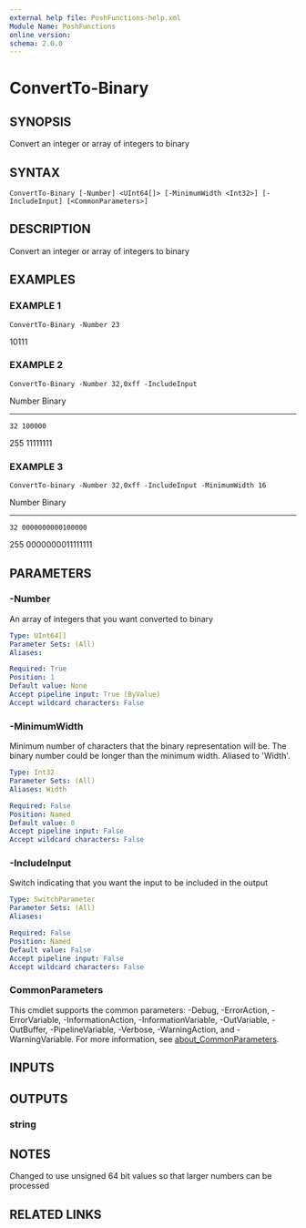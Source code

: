 ```yaml
---
external help file: PoshFunctions-help.xml
Module Name: PoshFunctions
online version:
schema: 2.0.0
---
```


# ConvertTo-Binary

## SYNOPSIS
Convert an integer or array of integers to binary

## SYNTAX

```
ConvertTo-Binary [-Number] <UInt64[]> [-MinimumWidth <Int32>] [-IncludeInput] [<CommonParameters>]
```

## DESCRIPTION
Convert an integer or array of integers to binary

## EXAMPLES

### EXAMPLE 1
```
ConvertTo-Binary -Number 23
```

10111

### EXAMPLE 2
```
ConvertTo-Binary -Number 32,0xff -IncludeInput
```

Number Binary
------ ------
    32 100000
   255 11111111

### EXAMPLE 3
```
ConvertTo-binary -Number 32,0xff -IncludeInput -MinimumWidth 16
```

Number Binary
------ ------
    32 0000000000100000
   255 0000000011111111

## PARAMETERS

### -Number
An array of integers that you want converted to binary

```yaml
Type: UInt64[]
Parameter Sets: (All)
Aliases:

Required: True
Position: 1
Default value: None
Accept pipeline input: True (ByValue)
Accept wildcard characters: False
```

### -MinimumWidth
Minimum number of characters that the binary representation will be.
The binary number could be longer than the minimum width.
Aliased to 'Width'.

```yaml
Type: Int32
Parameter Sets: (All)
Aliases: Width

Required: False
Position: Named
Default value: 0
Accept pipeline input: False
Accept wildcard characters: False
```

### -IncludeInput
Switch indicating that you want the input to be included in the output

```yaml
Type: SwitchParameter
Parameter Sets: (All)
Aliases:

Required: False
Position: Named
Default value: False
Accept pipeline input: False
Accept wildcard characters: False
```

### CommonParameters
This cmdlet supports the common parameters: -Debug, -ErrorAction, -ErrorVariable, -InformationAction, -InformationVariable, -OutVariable, -OutBuffer, -PipelineVariable, -Verbose, -WarningAction, and -WarningVariable. For more information, see [about_CommonParameters](http://go.microsoft.com/fwlink/?LinkID=113216).

## INPUTS

## OUTPUTS

### string
## NOTES
Changed to use unsigned 64 bit values so that larger numbers can be processed

## RELATED LINKS
